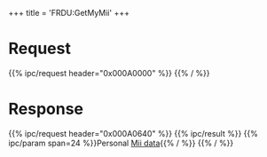 +++
title = 'FRDU:GetMyMii'
+++

# Request

{{% ipc/request header="0x000A0000" %}}
{{% / %}}

# Response

{{% ipc/request header="0x000A0640" %}}
{{% ipc/result %}}
{{% ipc/param span=24 %}}Personal [Mii data](Friend_Services#mii_data "wikilink"){{% / %}}
{{% / %}}
